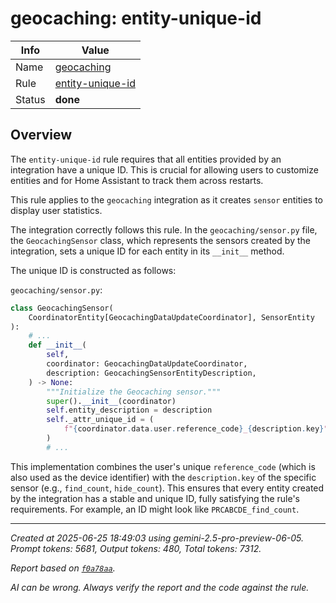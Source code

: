 # geocaching: entity-unique-id

| Info   | Value                                                                    |
|--------|--------------------------------------------------------------------------|
| Name   | [geocaching](https://www.home-assistant.io/integrations/geocaching/) |
| Rule   | [entity-unique-id](https://developers.home-assistant.io/docs/core/integration-quality-scale/rules/entity-unique-id)                                                     |
| Status | **done**                                                                 |

## Overview

The `entity-unique-id` rule requires that all entities provided by an integration have a unique ID. This is crucial for allowing users to customize entities and for Home Assistant to track them across restarts.

This rule applies to the `geocaching` integration as it creates `sensor` entities to display user statistics.

The integration correctly follows this rule. In the `geocaching/sensor.py` file, the `GeocachingSensor` class, which represents the sensors created by the integration, sets a unique ID for each entity in its `__init__` method.

The unique ID is constructed as follows:

`geocaching/sensor.py`:
```python
class GeocachingSensor(
    CoordinatorEntity[GeocachingDataUpdateCoordinator], SensorEntity
):
    # ...
    def __init__(
        self,
        coordinator: GeocachingDataUpdateCoordinator,
        description: GeocachingSensorEntityDescription,
    ) -> None:
        """Initialize the Geocaching sensor."""
        super().__init__(coordinator)
        self.entity_description = description
        self._attr_unique_id = (
            f"{coordinator.data.user.reference_code}_{description.key}"
        )
        # ...
```

This implementation combines the user's unique `reference_code` (which is also used as the device identifier) with the `description.key` of the specific sensor (e.g., `find_count`, `hide_count`). This ensures that every entity created by the integration has a stable and unique ID, fully satisfying the rule's requirements. For example, an ID might look like `PRCABCDE_find_count`.

---

_Created at 2025-06-25 18:49:03 using gemini-2.5-pro-preview-06-05. Prompt tokens: 5681, Output tokens: 480, Total tokens: 7312._

_Report based on [`f0a78aa`](https://github.com/home-assistant/core/tree/f0a78aadbe1ed91862f40c87da69b37962c1f0d7)._

_AI can be wrong. Always verify the report and the code against the rule._

